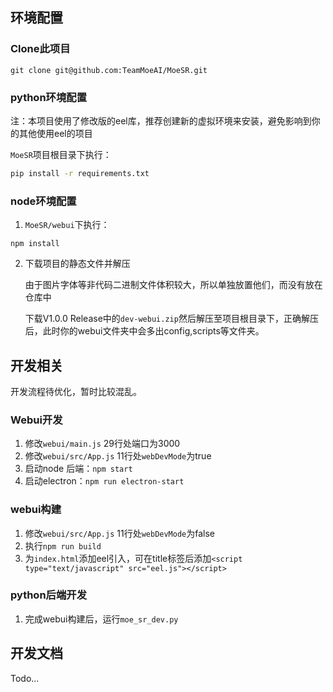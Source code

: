 ## 环境配置

### Clone此项目

```
git clone git@github.com:TeamMoeAI/MoeSR.git
```

### python环境配置

注：本项目使用了修改版的eel库，推荐创建新的虚拟环境来安装，避免影响到你的其他使用eel的项目

`MoeSR`项目根目录下执行：

```bash
pip install -r requirements.txt
```

### node环境配置

1. `MoeSR/webui`下执行：

```
npm install
```

2. 下载项目的静态文件并解压

   由于图片字体等非代码二进制文件体积较大，所以单独放置他们，而没有放在仓库中

   下载V1.0.0 Release中的`dev-webui.zip`然后解压至项目根目录下，正确解压后，此时你的webui文件夹中会多出config,scripts等文件夹。

## 开发相关

开发流程待优化，暂时比较混乱。

### Webui开发

1. 修改`webui/main.js` 29行处端口为3000
2. 修改`webui/src/App.js` 11行处`webDevMode`为true
3. 启动node 后端：`npm start`
4. 启动electron：`npm run electron-start`

### webui构建

1. 修改`webui/src/App.js` 11行处`webDevMode`为false
2. 执行`npm run build`
3. 为`index.html`添加eel引入，可在title标签后添加`<script type="text/javascript" src="eel.js"></script>`

### python后端开发

1. 完成webui构建后，运行`moe_sr_dev.py`

## 开发文档

Todo...

